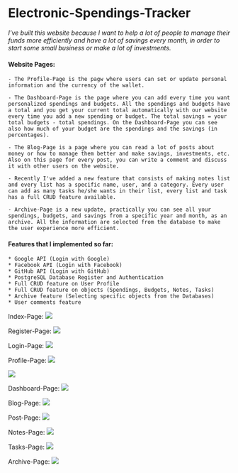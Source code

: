 # Electronic-Spendings-Tracker
_I've built this website because I want to help a lot of people to manage their funds more efficiently and have a lot of savings every month, in order to start some small business or make a lot of investments._

#### Website Pages:
    - The Profile-Page is the pagw where users can set or update personal information and the currency of the wallet.

    - The Dashboard-Page is the page where you can add every time you want personalized spendings and budgets. All the spendings and budgets have a total and you get your current total automatically with our website every time you add a new spending or budget. The total savings = your total budgets - total spendings. On the Dashboard-Page you can see also how much of your budget are the spendings and the savings (in percentages). 

    - The Blog-Page is a page where you can read a lot of posts about money or how to manage them better and make savings, investments, etc. Also on this page for every post, you can write a comment and discuss it with other users on the website. 

    - Recently I've added a new feature that consists of making notes list and every list has a specific name, user, and a category. Every user can add as many tasks he/she wants in their list, every list and task has a full CRUD feature available.

    - Archive-Page is a new update, practically you can see all your spendings, budgets, and savings from a specific year and month, as an archive. All the information are selected from the database to make the user experience more efficient.

#### Features that I implemented so far:
    * Google API (Login with Google)
    * Facebook API (Login with Facebook)
    * GitHub API (Login with GitHub)
    * PostgreSQL Database Register and Authentication
    * Full CRUD feature on User Profile
    * Full CRUD feature on objects (Spendings, Budgets, Notes, Tasks)
    * Archive feature (Selecting specific objects from the Databases)
    * User comments feature

Index-Page:
![](README-images/index.png)

Register-Page:
![](README-images/register.png)

Login-Page:
![](README-images/login.png)

Profile-Page:
![](README-images/profile-1.png)

![](README-images/profile-2.png)

Dashboard-Page:
![](README-images/dashboard.png)

Blog-Page:
![](README-images/blog.png)

Post-Page:
![](README-images/post.png)

Notes-Page:
![](README-images/notes.png)

Tasks-Page:
![](README-images/tasks.png)

Archive-Page:
![](README-images/archive.png)

